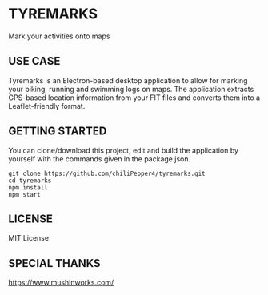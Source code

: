 # TYREMARKS
Mark your activities onto maps

## USE CASE
Tyremarks is an Electron-based desktop application to allow for marking your biking, running and swimming logs on maps. The application extracts GPS-based location information from your FIT files and converts them into a Leaflet-friendly format.

## GETTING STARTED
You can clone/download this project, edit and build the application by yourself with the commands given in the package.json.

```
git clone https://github.com/chiliPepper4/tyremarks.git
cd tyremarks
npm install
npm start
```


## LICENSE
MIT License

## SPECIAL THANKS
https://www.mushinworks.com/